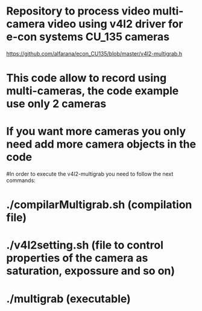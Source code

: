 # Repository to process video multi-camera video using v4l2 driver for e-con systems CU_135 cameras

https://github.com/alfarana/econ_CU135/blob/master/v4l2-multigrab.h

# This code allow to record using multi-cameras, the code example use only 2 cameras 
# If you want more cameras you only need add more camera objects in the code

#In order to execute the v4l2-multigrab you need to follow the next commands:
# ./compilarMultigrab.sh (compilation file)
# ./v4l2setting.sh (file to control properties of the camera as saturation, expossure and so on)
# ./multigrab (executable)
